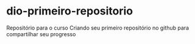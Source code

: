 # dio-primeiro-repositorio
Repositório para o curso Criando seu primeiro repositório no github para compartilhar seu progresso
